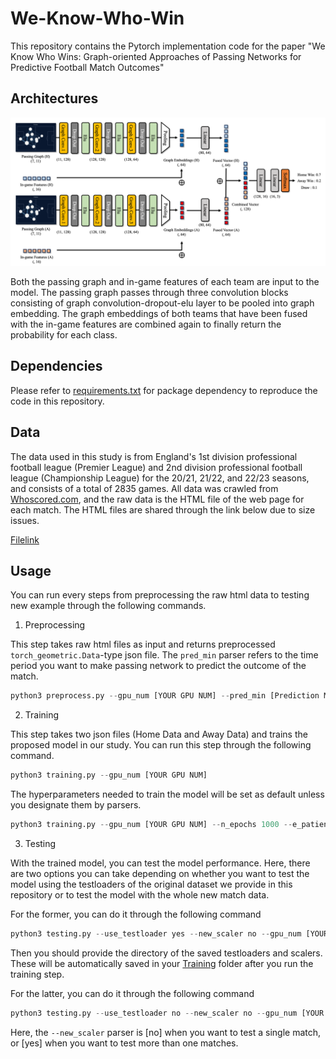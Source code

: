# We-Know-Who-Win

This repository contains the Pytorch implementation code for the paper "We Know Who Wins: Graph-oriented Approaches of Passing Networks for Predictive Football Match Outcomes"

## Architectures

![Model_Structure](model_structure.png)

Both the passing graph and in-game features of each team are input to the model. The passing graph passes through three convolution blocks consisting of graph convolution-dropout-elu layer to be pooled into graph embedding. The graph embeddings of both teams that have been fused with the in-game features are combined again to finally return the probability for each class.

## Dependencies

Please refer to [requirements.txt](requirements.txt) for package dependency to reproduce the code in this repository.

## Data

The data used in this study is from England's 1st division professional football league (Premier League) and 2nd division professional football league (Championship League) for the 20/21, 21/22, and 22/23 seasons, and consists of a total of 2835 games. All data was crawled from [Whoscored.com](https://1xbet.whoscored.com/), and the raw data is the HTML file of the web page for each match. The HTML files are shared through the link below due to size issues.

[Filelink](https://drive.google.com/drive/folders/1w2XSlFA7iWhVxeO2IGEC8JGbf-X7YHNc?usp=drive_link)

## Usage

You can run every steps from preprocessing the raw html data to testing new example through the following commands.

1. Preprocessing

This step takes raw html files as input and returns preprocessed `torch_geometric.Data`-type json file. The `pred_min` parser refers to the time period you want to make passing network to predict the outcome of the match.

```python
python3 preprocess.py --gpu_num [YOUR GPU NUM] --pred_min [Prediction Minute]
```

2. Training

This step takes two json files (Home Data and Away Data) and trains the proposed model in our study. You can run this step through the following command.

```python
python3 training.py --gpu_num [YOUR GPU NUM]
```

The hyperparameters needed to train the model will be set as default unless you designate them by parsers.

```python
python3 training.py --gpu_num [YOUR GPU NUM] --n_epochs 1000 --e_patience 50 --lr 0.001 --pred_min 90
```

3. Testing

With the trained model, you can test the model performance. Here, there are two options you can take depending on whether you want to test the model using the testloaders of the original dataset we provide in this repository or to test the model with the whole new match data.

For the former, you can do it through the following command


```python
python3 testing.py --use_testloader yes --new_scaler no --gpu_num [YOUR GPU NUM]
```


Then you should provide the directory of the saved testloaders and scalers. These will be automatically saved in your [Training](Training) folder after you run the training step.


For the latter, you can do it through the following command


```python
python3 testing.py --use_testloader no --new_scaler no --gpu_num [YOUR GPU NUM]
```


Here, the `--new_scaler` parser is [no] when you want to test a single match, or [yes] when you want to test more than one matches.
